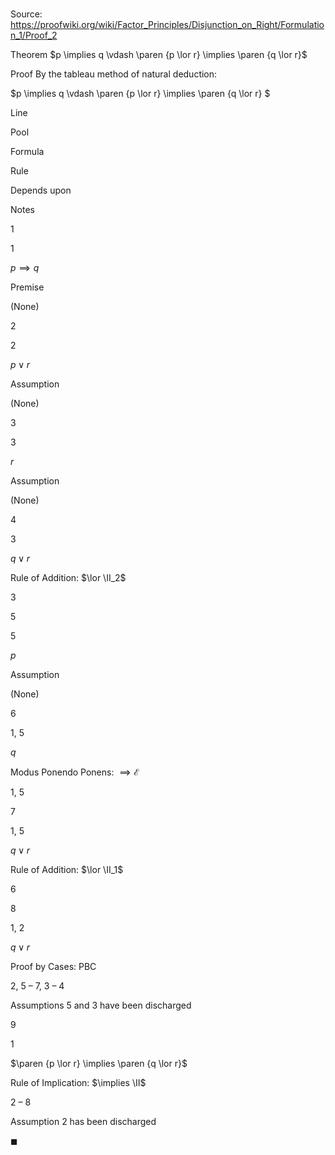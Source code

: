 # 

Source: https://proofwiki.org/wiki/Factor_Principles/Disjunction_on_Right/Formulation_1/Proof_2

Theorem
$p \implies q \vdash \paren {p \lor r} \implies \paren {q \lor r}$


Proof
By the tableau method of natural deduction:


$p \implies q \vdash \paren {p \lor r} \implies \paren {q \lor r} $


Line


Pool

Formula

Rule

Depends upon

Notes


1


1

$p \implies q$

Premise

(None)




2


2

$p \lor r$

Assumption

(None)




3


3

$r$

Assumption

(None)




4


3

$q \lor r$

Rule of Addition: $\lor \II_2$

3




5


5

$p$

Assumption

(None)




6


1, 5

$q$

Modus Ponendo Ponens: $\implies \mathcal E$

1, 5




7


1, 5

$q \lor r$

Rule of Addition: $\lor \II_1$

6




8


1, 2

$q \lor r$

Proof by Cases: $\text{PBC}$

2, 5 – 7, 3 – 4

Assumptions 5 and 3 have been discharged


9


1

$\paren {p \lor r} \implies \paren {q \lor r}$

Rule of Implication: $\implies \II$

2 – 8

Assumption 2 has been discharged

$\blacksquare$





